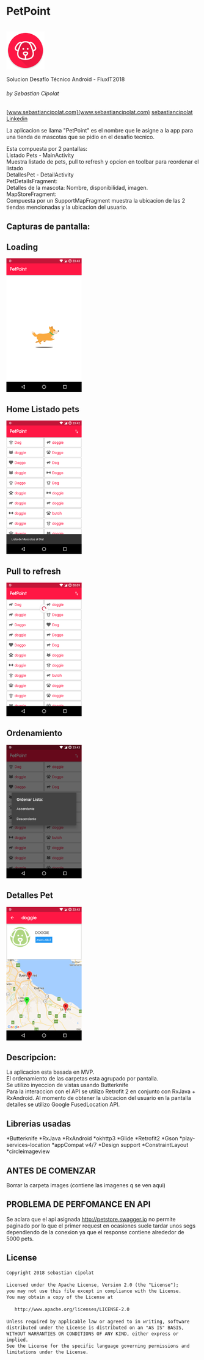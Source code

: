 # PetPoint
<br>
<img src='https://github.com/sebacipolat/PetPoint/blob/master/app/src/main/res/mipmap-xxhdpi/ic_launcher.png' height="100"/>

Solucion Desafío Técnico Android - FluxIT2018

###### by Sebastian Cipolat
[www.sebastiancipolat.com](www.sebastiancipolat.com)
[sebastiancipolat Linkedin](www.linkedin.com/in/sebastiancipolat)

La aplicacion se llama "PetPoint" es el nombre que le asigne a la app para una tienda de mascotas
que se pidio en el desafio tecnico.

Esta compuesta por 2 pantallas:
<br>
Listado Pets - MainActivity
<br>
Muestra listado de pets, pull to refresh y opcion en toolbar para reordenar el listado
<br>
DetallesPet  - DetailActivity
<br>
PetDetailsFragment:
<br>
Detalles de la mascota: Nombre, disponibilidad, imagen.
<br>
MapStoreFragment:
<br>
Compuesta por un SupportMapFragment muestra la ubicacion de las 2 tiendas mencionadas
y la ubicacion del usuario.
<br>
## Capturas de pantalla:

## Loading 
<img src='https://github.com/sebacipolat/PetPoint/blob/master/images/loading.png' height="350"/>

## Home Listado pets
<img src='https://github.com/sebacipolat/PetPoint/blob/master/images/home.png' height="350"/>

## Pull to refresh
<img src='https://github.com/sebacipolat/PetPoint/blob/master/images/pulltorefresh.png' height="350"/>


## Ordenamiento 
<img src='https://github.com/sebacipolat/PetPoint/blob/master/images/sort.png' height="350"/>

## Detalles Pet 
<img src='https://github.com/sebacipolat/PetPoint/blob/master/images/map.png' height="350"/>

               
## Descripcion: 
La aplicacion esta basada en MVP.
<br>
El ordenamiento de las carpetas esta agrupado por pantalla.
<br>
Se utilizo inyeccion de vistas usando Butterknife
<br>
Para la interaccion con el API se utilizo Retrofit 2 en conjunto con RxJava + RxAndroid.
Al momento de obtener la ubicacion del usuario en la pantalla detalles se utilizo Google FusedLocation API.


## Librerias usadas
*Butterknife
*RxJava
*RxAndroid
*okhttp3
*Glide
*Retrofit2
*Gson
*play-services-location
*appCompat v4/7
*Design support
*ConstraintLayout
*circleimageview

## ANTES DE COMENZAR
Borrar la carpeta images (contiene las imagenes q se ven aqui)

## PROBLEMA DE PERFOMANCE EN API
Se aclara que el api asignada http://petstore.swagger.io
no permite paginado por lo que el primer request en ocasiones suele tardar unos segs dependiendo de la conexion
ya que el response contiene alrededor de 5000 pets.

## License
    Copyright 2018 sebastian cipolat

    Licensed under the Apache License, Version 2.0 (the "License");
    you may not use this file except in compliance with the License.
    You may obtain a copy of the License at

       http://www.apache.org/licenses/LICENSE-2.0

    Unless required by applicable law or agreed to in writing, software
    distributed under the License is distributed on an "AS IS" BASIS,
    WITHOUT WARRANTIES OR CONDITIONS OF ANY KIND, either express or implied.
    See the License for the specific language governing permissions and
    limitations under the License.
